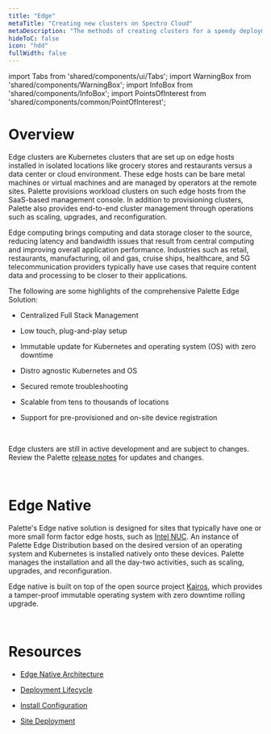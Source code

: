 ```yaml
---
title: "Edge"
metaTitle: "Creating new clusters on Spectro Cloud"
metaDescription: "The methods of creating clusters for a speedy deployment on any CSP"
hideToC: false
icon: "hdd"
fullWidth: false
---
```


import Tabs from 'shared/components/ui/Tabs';
import WarningBox from 'shared/components/WarningBox';
import InfoBox from 'shared/components/InfoBox';
import PointsOfInterest from 'shared/components/common/PointOfInterest';

# Overview

Edge clusters are Kubernetes clusters that are set up on edge hosts installed in isolated locations like grocery stores and restaurants versus a data center or cloud environment. These edge hosts can be bare metal machines or virtual machines and are managed by operators at the remote sites. Palette provisions workload clusters on such edge hosts from the SaaS-based management console. In addition to provisioning clusters, Palette also provides end-to-end cluster management through operations such as scaling, upgrades, and reconfiguration.


Edge computing brings computing and data storage closer to the source, reducing latency and bandwidth issues that result from central computing and improving overall application performance. Industries such as retail, restaurants, manufacturing, oil and gas, cruise ships, healthcare, and 5G telecommunication providers typically have use cases that require content data and processing to be closer to their applications. 



The following are some highlights of the comprehensive Palette Edge Solution:


* Centralized Full Stack Management
* Low touch, plug-and-play setup

* Immutable update for Kubernetes and operating system (OS) with zero downtime
* Distro agnostic Kubernetes and OS
* Secured remote troubleshooting
* Scalable from tens to thousands of locations
* Support for pre-provisioned and on-site device registration 


<br />

<WarningBox>

Edge clusters are still in active development and are subject to changes. Review the Palette [release notes](/release-notes) for updates and changes.

</WarningBox>


<br />

# Edge Native

Palette's Edge native solution is designed for sites that typically have one or more small form factor edge hosts, such as [Intel NUC](https://www.intel.com/content/www/us/en/products/docs/boards-kits/nuc/what-is-nuc-article.html). An instance of Palette Edge Distribution based on the desired version of an operating system and Kubernetes is installed natively onto these devices. Palette manages the installation and all the day-two activities, such as scaling, upgrades, and reconfiguration.


Edge native is built on top of the open source project [Kairos](https://kairos.io), which provides a tamper-proof immutable operating system with zero downtime rolling upgrade.


<!-- ### Virtualized Edge

Designed for sites that typically have a single large bare-metal appliance. Virtualized nodes are instantiated on the appliance using libvirt, and the desired version of OS and Kubernetes is deployed on the nodes. Each Virtual Machine (VM) represents a Kubernetes node. Users can specify placement settings for these virtual machines to ensure they are launched in the desired network and storage pools. Users can also configure VM hardware settings such as CPU, Memory, Disk size, etc.

<br />

<WarningBox>

Palette recommends Virtualized Edge deployment only when the user has a single edge appliance and needs HA virtualized Kubernetes Cluster.

[Contact Spectro support via the Service Desk](http://support.spectrocloud.io/) for more details on the deployment of Virtualized Edge Architecture.

</WarningBox> -->


<br />

# Resources

- [Edge Native Architecture](/clusters/edge/architecture)

- [Deployment Lifecycle](/clusters/edge/edge-native-lifecycle)

- [Install Configuration](/clusters/edge/edge-configuration)

- [Site Deployment](/clusters/edge/site-deployment)

<br />
